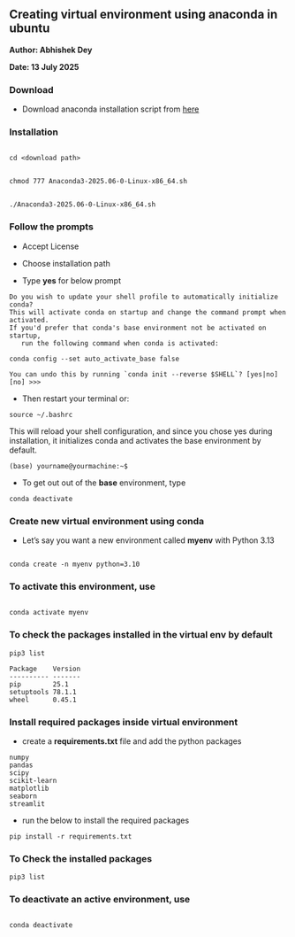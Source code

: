 

## Creating virtual environment using anaconda in ubuntu

**Author: Abhishek Dey**

**Date: 13 July 2025**

### Download 


* Download anaconda installation script from [here](https://www.anaconda.com/download/)

### Installation 

```

cd <download path>


chmod 777 Anaconda3-2025.06-0-Linux-x86_64.sh


./Anaconda3-2025.06-0-Linux-x86_64.sh 

```

### Follow the prompts

* Accept License

* Choose installation path

* Type **yes** for below prompt

```
Do you wish to update your shell profile to automatically initialize conda?
This will activate conda on startup and change the command prompt when activated.
If you'd prefer that conda's base environment not be activated on startup,
   run the following command when conda is activated:

conda config --set auto_activate_base false

You can undo this by running `conda init --reverse $SHELL`? [yes|no]
[no] >>>

```
* Then restart your terminal or:

```
source ~/.bashrc

```

This will reload your shell configuration, and since you chose yes during installation, it initializes conda and activates the base environment by default.

```
(base) yourname@yourmachine:~$

```

* To get out out of the **base** environment, type

```
conda deactivate

```


### Create new virtual environment using conda


* Let’s say you want a new environment called **myenv** with Python 3.13

```

conda create -n myenv python=3.10

```

### To activate this environment, use

```

conda activate myenv

```

### To check the packages installed in the virtual env by default

```
pip3 list

```

```
Package    Version
---------- -------
pip        25.1
setuptools 78.1.1
wheel      0.45.1

```

### Install required packages inside virtual environment

* create a **requirements.txt** file and add the python packages

```
numpy
pandas
scipy
scikit-learn
matplotlib
seaborn
streamlit
```

* run the below to install the required packages

```
pip install -r requirements.txt

```

### To Check the installed packages

```
pip3 list

```



### To deactivate an active environment, use

```

conda deactivate

```
